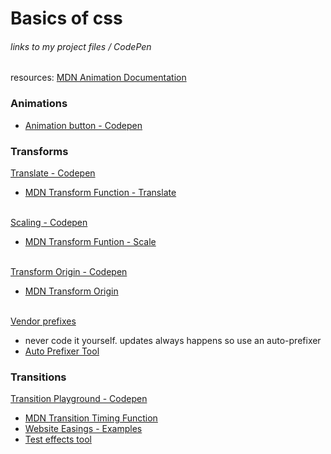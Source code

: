 # Basics of css 

###### links to my project files / CodePen

resources: [MDN Animation Documentation](https://developer.mozilla.org/en-US/docs/Web/CSS/animation)


### Animations

- [Animation button - Codepen](https://codepen.io/molekewl/pen/wXjrwz "My CodePen")


### Transforms

[Translate - Codepen](https://codepen.io/molekewl/pen/aKKvRZ "My CodePen")
- [MDN Transform Function - Translate](https://developer.mozilla.org/en-US/docs/Web/CSS/transform-function/translate)

<br>[Scaling - Codepen](https://codepen.io/molekewl/pen/gKKPpB "My CodePen")
- [MDN Transform Funtion - Scale](https://developer.mozilla.org/en-US/docs/Web/CSS/transform-function/scale)

<br>[Transform Origin - Codepen](https://codepen.io/molekewl/pen/dKKedK "My CodePen")
- [MDN Transform Origin](https://developer.mozilla.org/en-US/docs/Web/CSS/transform-origin)

<br>[Vendor prefixes](https://developer.mozilla.org/en-US/docs/glossary/vendor_prefix)
- never code it yourself. updates always happens so use an auto-prefixer
- [Auto Prefixer Tool](http://autoprefixer.github.io/)

### Transitions

[Transition Playground - Codepen](https://codepen.io/molekewl/pen/QxxrJy "My CodePen")

- [MDN Transition Timing Function](https://developer.mozilla.org/en-US/docs/Web/CSS/transition-timing-function)
- [Website Easings - Examples](https://easings.net/)
- [Test effects tool](https://matthewlein.com/tools/ceaser)

